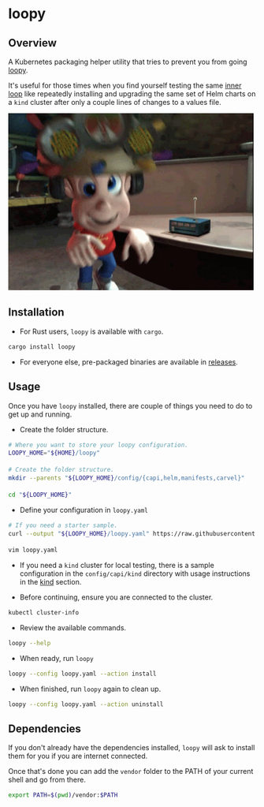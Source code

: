 # loopy

## Overview

A Kubernetes packaging helper utility that tries to prevent you from going [loopy](https://www.urbandictionary.com/define.php?term=Loopy).

It's useful for those times when you find yourself testing the same [inner loop](https://tanzu.vmware.com/developer/tv/talk/118/) like repeatedly installing and upgrading the same set of Helm charts on a `kind` cluster after only a couple lines of changes to a values file.

![loopy](./docs/images/loopy.gif)

## Installation

- For Rust users, `loopy` is available with `cargo`.

```bash
cargo install loopy
```

- For everyone else, pre-packaged binaries are available in [releases](https://github.com/salt-labs/loopy/releases).

## Usage

Once you have `loopy` installed, there are couple of things you need to do to get up and running.

- Create the folder structure.

```bash
# Where you want to store your loopy configuration.
LOOPY_HOME="${HOME}/loopy"

# Create the folder structure.
mkdir --parents "${LOOPY_HOME}/config/{capi,helm,manifests,carvel}"

cd "${LOOPY_HOME}"
```

- Define your configuration in `loopy.yaml`

```bash
# If you need a starter sample.
curl --output "${LOOPY_HOME}/loopy.yaml" https://raw.githubusercontent.com/salt-labs/loopy/trunk/config/loopy.yaml

vim loopy.yaml
```

- If you need a `kind` cluster for local testing, there is a sample configuration in the `config/capi/kind` directory with usage instructions in the [kind](./docs/kind.md) section.

- Before continuing, ensure you are connected to the cluster.

```bash
kubectl cluster-info
```

- Review the available commands.

```bash
loopy --help
```

- When ready, run `loopy`

```bash
loopy --config loopy.yaml --action install
```

- When finished, run `loopy` again to clean up.

```bash
loopy --config loopy.yaml --action uninstall
```

## Dependencies

If you don't already have the dependencies installed, `loopy` will ask to install them for you if you are internet connected.

Once that's done you can add the `vendor` folder to the PATH of your current shell and go from there.

```bash
export PATH=$(pwd)/vendor:$PATH
```
